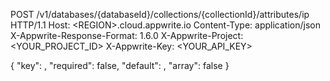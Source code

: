 POST /v1/databases/{databaseId}/collections/{collectionId}/attributes/ip HTTP/1.1
Host: &lt;REGION&gt;.cloud.appwrite.io
Content-Type: application/json
X-Appwrite-Response-Format: 1.6.0
X-Appwrite-Project: <YOUR_PROJECT_ID>
X-Appwrite-Key: <YOUR_API_KEY>

{
  "key": ,
  "required": false,
  "default": ,
  "array": false
}
